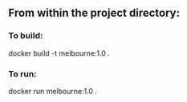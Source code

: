 ## From within the project directory:
### To build:

docker build -t melbourne:1.0 .

### To run:

docker run melbourne:1.0 .
